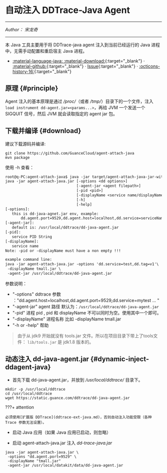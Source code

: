 # 自动注入 DDTrace-Java Agent

-----

*Author： 宋龙奇*

---

本 Java 工具主要用于将 DDTrace-java agent 注入到当前已经运行的 Java 进程中，无需手动配置和重启宿主 Java 进程。

<div class="grid cards" markdown>

-   [:material-language-java: :material-download:](https://static.guance.com/ddtrace/agent-attach-java.jar){:target="_blank"} ·
    [:material-github:](https://github.com/GuanceCloud/agent-attach-java){:target="_blank"} ·
    [Issue](https://github.com/GuanceCloud/agent-attach-java/issues/new){:target="_blank"} ·
    [:octicons-history-16:](https://github.com/GuanceCloud/agent-attach-java/releases){:target="_blank"}

</div>

## 原理 {#principle}

Agent 注入的基本原理是通过 */proc/<Java-PID>*（或者 */tmp/*）目录下的一个文件，注入 `load instrument dd-agent.jar=<params...>`，再给 JVM 一个发送一个 SIGQUIT 信号，然后 JVM 就会读取指定的 agent jar 包。

## 下载并编译 {#download}

建议下载源码并编译:

```shell
git clone https://github.com/GuanceCloud/agent-attach-java
mvn package
```

使用 -h 查看：
```txt
root@q-PC:agent-attach-java$ java -jar target/agent-attach-java-jar-with-dependencies.jar -h
java -jar agent-attach-java.jar [-options <dd options>]
                                [-agent-jar <agent filepath>]
                                [-pid <pid>]
                                [-displayName <service name/displayName>]
                                [-h]
                                [-help]
[-options]:
   this is dd-java-agnet.jar env, example:
       dd.agent.port=9529,dd.agent.host=localhost,dd.service=serviceName,...
[-agent-jar]:
   default is: /usr/local/ddtrace/dd-java-agent.jar
[-pid]:
   service PID String
[-displayName]:
   service name
Note: -pid or -displayName must have a non empty !!!

example command line:
java -jar agent-attach-java.jar -options 'dd.service=test,dd.tag=v1'\
 -displayName tmall.jar \
 -agent-jar /usr/local/ddtrace/dd-java-agent.jar

```

参数说明：
- "-options" ddtrace 参数 ："dd.agent.host=localhost,dd.agent.port=9529,dd.service=mytest ... "
- "-agent-jar" agent 路径 默认为：`/usr/local/ddtrace/dd-java-agent.jar`
- "-pid" 进程 pid , pid 和 displayName 不可以同时为空。使用其中一个即可。
- "-displayName" 进程名称 比如 -displayName tmall.jar
- "-h or -help" 帮助

> 由于从 jdk9 开始就没有 tools.jar 文件。所以在项目目录下带上了tools文件： `lib/tools.jar` 是 jdk1.8 版本的。


## 动态注入 dd-java-agent.jar {#dynamic-inject-ddagent-java}

- 首先下载 dd-java-agent.jar，并放到 */usr/local/ddtrace/* 目录下。

```shell
mkdir -p /usr/local/ddtrace
cd /usr/local/ddtrace
wget https://static.guance.com/ddtrace/dd-java-agent.jar
```

???+ attention

    必须使用[扩展版 DDTrace](ddtrace-ext-java.md)，否则自动注入功能受限（各种 Trace 参数无法设置）。

- 启动 Java 应用（如果 Java 应用已启动，则忽略）

- 启动 agent-attach-java.jar 注入 *dd-trace-java.jar*

```shell
java -jar agent-attach-java.jar \
 -options "dd.agent.port=9529" \
 -displayName "tmall.jar"
 -agent-jar /usr/local/datakit/data/dd-java-agent.jar
```

